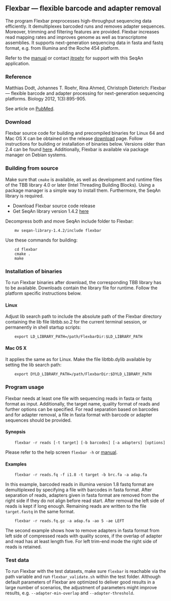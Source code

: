 ## Flexbar — flexible barcode and adapter removal

The program Flexbar preprocesses high-throughput sequencing data efficiently. It demultiplexes barcoded runs and removes adapter sequences. Moreover, trimming and filtering features are provided. Flexbar increases read mapping rates and improves genome as well as transcriptome assemblies. It supports next-generation sequencing data in fasta and fastq format, e.g. from Illumina and the Roche 454 platform.

Refer to the [manual](https://github.com/seqan/flexbar/wiki) or contact [jtroehr](https://github.com/jtroehr) for support with this SeqAn application.

### Reference

Matthias Dodt, Johannes T. Roehr, Rina Ahmed, Christoph Dieterich: Flexbar — flexible barcode and adapter processing for next-generation sequencing platforms. Biology 2012, 1(3):895-905.

See article on [PubMed](http://www.ncbi.nlm.nih.gov/pubmed/24832523).

### Download

Flexbar source code for building and precompiled binaries for Linux 64 and Mac OS X can be obtained on the release [download](https://github.com/seqan/flexbar/releases) page. Follow instructions for building or installation of binaries below. Versions older than 2.4 can be found [here](https://sourceforge.net/projects/flexbar). Additionally, Flexbar is available via package manager on Debian systems.

### Building from source

Make sure that `cmake` is available, as well as development and runtime files of the TBB library 4.0 or later (Intel Threading Building Blocks). Using a package manager is a simple way to install them. Furthermore, the SeqAn library is required.

* Download Flexbar source code release
* Get SeqAn library version 1.4.2 [here](https://github.com/seqan/seqan/releases/download/seqan-v1.4.2/seqan-library-1.4.2.tar.bz2)

Decompress both and move SeqAn include folder to Flexbar:

        mv seqan-library-1.4.2/include flexbar

Use these commands for building:

        cd flexbar
        cmake .
        make

### Installation of binaries

To run Flexbar binaries after download, the corresponding TBB library has to be available. Downloads contain the library file for runtime. Follow the platform specific instructions below.

#### Linux
Adjust lib search path to include the absolute path of the Flexbar directory containing the lib file libtbb.so.2 for the current terminal session, or permanently in shell startup scripts:

        export LD_LIBRARY_PATH=/path/FlexbarDir:$LD_LIBRARY_PATH

#### Mac OS X
It applies the same as for Linux. Make the file libtbb.dylib available by setting the lib search path:

        export DYLD_LIBRARY_PATH=/path/FlexbarDir:$DYLD_LIBRARY_PATH

### Program usage

Flexbar needs at least one file with sequencing reads in fasta or fastq format as input. Additionally, the target name, quality format of reads and further options can be specified. For read separation based on barcodes and for adapter removal, a file in fasta format with barcode or adapter sequences should be provided.

#### Synopsis

        flexbar -r reads [-t target] [-b barcodes] [-a adapters] [options]

Please refer to the help screen `flexbar -h` or [manual](https://github.com/seqan/flexbar/wiki).

#### Examples

        flexbar -r reads.fq -f i1.8 -t target -b brc.fa -a adap.fa

In this example, barcoded reads in illumina version 1.8 fastq format are demultiplexed by specifying a file with barcodes in fasta format. After separation of reads, adapters given in fasta format are removed from the right side if they do not align before read start. After removal the left side of reads is kept if long enough. Remaining reads are written to the file `target.fastq` in the same format.

		flexbar -r reads.fq.gz -a adap.fa -ao 5 -ae LEFT

The second example shows how to remove adapters in fasta format from left side of compressed reads with quality scores, if the overlap of adapter and read has at least length five. For left trim-end mode the right side of reads is retained.

### Test data

To run Flexbar with the test datasets, make sure `flexbar` is reachable via the path variable and run `flexbar_validate.sh` within the test folder. Although default parameters of Flexbar are optimized to deliver good results in a large number of scenarios, the adjustment of parameters might improve results, e.g. `--adapter-min-overlap` and `--adapter-threshold`.

